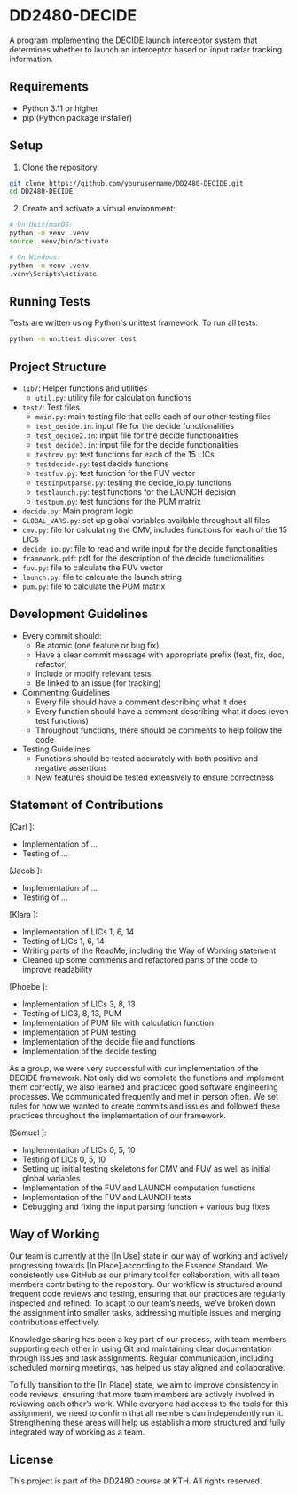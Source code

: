# DD2480-DECIDE

A program implementing the DECIDE launch interceptor system that determines whether to launch an interceptor based on input radar tracking information.

## Requirements

- Python 3.11 or higher
- pip (Python package installer)

## Setup

1. Clone the repository:

```bash
git clone https://github.com/yourusername/DD2480-DECIDE.git
cd DD2480-DECIDE
```

2. Create and activate a virtual environment:

```bash
# On Unix/macOS:
python -m venv .venv
source .venv/bin/activate

# On Windows:
python -m venv .venv
.venv\Scripts\activate
```

## Running Tests

Tests are written using Python's unittest framework. To run all tests:

```bash
python -m unittest discover test
```

## Project Structure

- `lib/`: Helper functions and utilities
  - `util.py`: utility file for calculation functions
- `test/`: Test files
  - `main.py`: main testing file that calls each of our other testing files
  - `test_decide.in`: input file for the decide functionalities
  - `test_decide2.in`: input file for the decide functionalities
  - `test_decide3.in`: input file for the decide functionalities
  - `testcmv.py`: test functions for each of the 15 LICs
  - `testdecide.py`: test decide functions
  - `testfuv.py`: test function for the FUV vector
  - `testinputparse.py`: testing the decide_io.py functions
  - `testlaunch.py`: test functions for the LAUNCH decision
  - `testpum.py`: test functions for the PUM matrix
- `decide.py`: Main program logic
- `GLOBAL_VARS.py`: set up global variables available throughout all files
- `cmv.py`: file for calculating the CMV, includes functions for each of the 15 LICs
- `decide_io.py`: file to read and write input for the decide functionalities
- `framework.pdf`: pdf for the description of the decide functionalities
- `fuv.py`: file to calculate the FUV vector
- `launch.py`: file to calculate the launch string
- `pum.py`: file to calculate the PUM matrix

## Development Guidelines

- Every commit should:
  - Be atomic (one feature or bug fix)
  - Have a clear commit message with appropriate prefix (feat, fix, doc, refactor)
  - Include or modify relevant tests
  - Be linked to an issue (for tracking)
- Commenting Guidelines
  - Every file should have a comment describing what it does
  - Every function should have a comment describing what it does (even test functions)
  - Throughout functions, there should be comments to help follow the code
- Testing Guidelines
  - Functions should be tested accurately with both positive and negative assertions
  - New features should be tested extensively to ensure correctness

## Statement of Contributions

[Carl ]:

- Implementation of ...
- Testing of ...

[Jacob ]:

- Implementation of ...
- Testing of ...

[Klara ]:

- Implementation of LICs 1, 6, 14
- Testing of LICs 1, 6, 14
- Writing parts of the ReadMe, including the Way of Working statement
- Cleaned up some comments and refactored parts of the code to improve readability

[Phoebe ]:

- Implementation of LICs 3, 8, 13
- Testing of LIC3, 8, 13, PUM
- Implementation of PUM file with calculation function
- Implementation of PUM testing
- Implementation of the decide file and functions
- Implementation of the decide testing

As a group, we were very successful with our implementation of the DECIDE framework. Not only did we complete the functions and implement them correctly, we also learned and practiced good software engineering processes. We communicated frequently and met in person often. We set rules for how we wanted to create commits and issues and followed these practices throughout the implementation of our framework.

[Samuel ]:

- Implementation of LICs 0, 5, 10
- Testing of LICs 0, 5, 10
- Setting up initial testing skeletons for CMV and FUV as well as initial global variables
- Implementation of the FUV and LAUNCH computation functions
- Implementation of the FUV and LAUNCH tests
- Debugging and fixing the input parsing function + various bug fixes

## Way of Working

Our team is currently at the [In Use] state in our way of working and actively progressing towards [In Place] according to the Essence Standard. We consistently use GitHub as our primary tool for collaboration, with all team members contributing to the repository. Our workflow is structured around frequent code reviews and testing, ensuring that our practices are regularly inspected and refined. To adapt to our team’s needs, we’ve broken down the assignment into smaller tasks, addressing multiple issues and merging contributions effectively.

Knowledge sharing has been a key part of our process, with team members supporting each other in using Git and maintaining clear documentation through issues and task assignments. Regular communication, including scheduled morning meetings, has helped us stay aligned and collaborative.

To fully transition to the [In Place] state, we aim to improve consistency in code reviews, ensuring that more team members are actively involved in reviewing each other’s work. While everyone had access to the tools for this assignment, we need to confirm that all members can independently run it. Strengthening these areas will help us establish a more structured and fully integrated way of working as a team.


## License

This project is part of the DD2480 course at KTH. All rights reserved.
